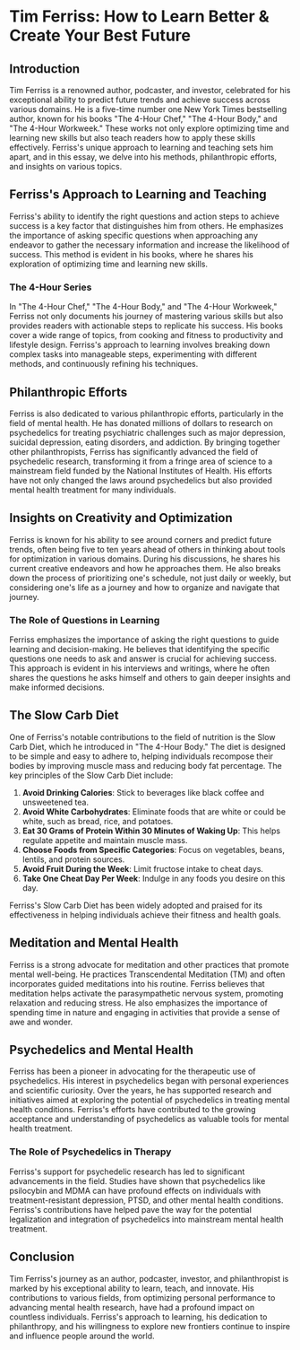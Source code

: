 # Tim Ferriss: How to Learn Better & Create Your Best Future

## Introduction

Tim Ferriss is a renowned author, podcaster, and investor, celebrated for his exceptional ability to predict future trends and achieve success across various domains. He is a five-time number one New York Times bestselling author, known for his books "The 4-Hour Chef," "The 4-Hour Body," and "The 4-Hour Workweek." These works not only explore optimizing time and learning new skills but also teach readers how to apply these skills effectively. Ferriss's unique approach to learning and teaching sets him apart, and in this essay, we delve into his methods, philanthropic efforts, and insights on various topics.

## Ferriss's Approach to Learning and Teaching

Ferriss's ability to identify the right questions and action steps to achieve success is a key factor that distinguishes him from others. He emphasizes the importance of asking specific questions when approaching any endeavor to gather the necessary information and increase the likelihood of success. This method is evident in his books, where he shares his exploration of optimizing time and learning new skills.

### The 4-Hour Series

In "The 4-Hour Chef," "The 4-Hour Body," and "The 4-Hour Workweek," Ferriss not only documents his journey of mastering various skills but also provides readers with actionable steps to replicate his success. His books cover a wide range of topics, from cooking and fitness to productivity and lifestyle design. Ferriss's approach to learning involves breaking down complex tasks into manageable steps, experimenting with different methods, and continuously refining his techniques.

## Philanthropic Efforts

Ferriss is also dedicated to various philanthropic efforts, particularly in the field of mental health. He has donated millions of dollars to research on psychedelics for treating psychiatric challenges such as major depression, suicidal depression, eating disorders, and addiction. By bringing together other philanthropists, Ferriss has significantly advanced the field of psychedelic research, transforming it from a fringe area of science to a mainstream field funded by the National Institutes of Health. His efforts have not only changed the laws around psychedelics but also provided mental health treatment for many individuals.

## Insights on Creativity and Optimization

Ferriss is known for his ability to see around corners and predict future trends, often being five to ten years ahead of others in thinking about tools for optimization in various domains. During his discussions, he shares his current creative endeavors and how he approaches them. He also breaks down the process of prioritizing one's schedule, not just daily or weekly, but considering one's life as a journey and how to organize and navigate that journey.

### The Role of Questions in Learning

Ferriss emphasizes the importance of asking the right questions to guide learning and decision-making. He believes that identifying the specific questions one needs to ask and answer is crucial for achieving success. This approach is evident in his interviews and writings, where he often shares the questions he asks himself and others to gain deeper insights and make informed decisions.

## The Slow Carb Diet

One of Ferriss's notable contributions to the field of nutrition is the Slow Carb Diet, which he introduced in "The 4-Hour Body." The diet is designed to be simple and easy to adhere to, helping individuals recompose their bodies by improving muscle mass and reducing body fat percentage. The key principles of the Slow Carb Diet include:

1. **Avoid Drinking Calories**: Stick to beverages like black coffee and unsweetened tea.
2. **Avoid White Carbohydrates**: Eliminate foods that are white or could be white, such as bread, rice, and potatoes.
3. **Eat 30 Grams of Protein Within 30 Minutes of Waking Up**: This helps regulate appetite and maintain muscle mass.
4. **Choose Foods from Specific Categories**: Focus on vegetables, beans, lentils, and protein sources.
5. **Avoid Fruit During the Week**: Limit fructose intake to cheat days.
6. **Take One Cheat Day Per Week**: Indulge in any foods you desire on this day.

Ferriss's Slow Carb Diet has been widely adopted and praised for its effectiveness in helping individuals achieve their fitness and health goals.

## Meditation and Mental Health

Ferriss is a strong advocate for meditation and other practices that promote mental well-being. He practices Transcendental Meditation (TM) and often incorporates guided meditations into his routine. Ferriss believes that meditation helps activate the parasympathetic nervous system, promoting relaxation and reducing stress. He also emphasizes the importance of spending time in nature and engaging in activities that provide a sense of awe and wonder.

## Psychedelics and Mental Health

Ferriss has been a pioneer in advocating for the therapeutic use of psychedelics. His interest in psychedelics began with personal experiences and scientific curiosity. Over the years, he has supported research and initiatives aimed at exploring the potential of psychedelics in treating mental health conditions. Ferriss's efforts have contributed to the growing acceptance and understanding of psychedelics as valuable tools for mental health treatment.

### The Role of Psychedelics in Therapy

Ferriss's support for psychedelic research has led to significant advancements in the field. Studies have shown that psychedelics like psilocybin and MDMA can have profound effects on individuals with treatment-resistant depression, PTSD, and other mental health conditions. Ferriss's contributions have helped pave the way for the potential legalization and integration of psychedelics into mainstream mental health treatment.

## Conclusion

Tim Ferriss's journey as an author, podcaster, investor, and philanthropist is marked by his exceptional ability to learn, teach, and innovate. His contributions to various fields, from optimizing personal performance to advancing mental health research, have had a profound impact on countless individuals. Ferriss's approach to learning, his dedication to philanthropy, and his willingness to explore new frontiers continue to inspire and influence people around the world.